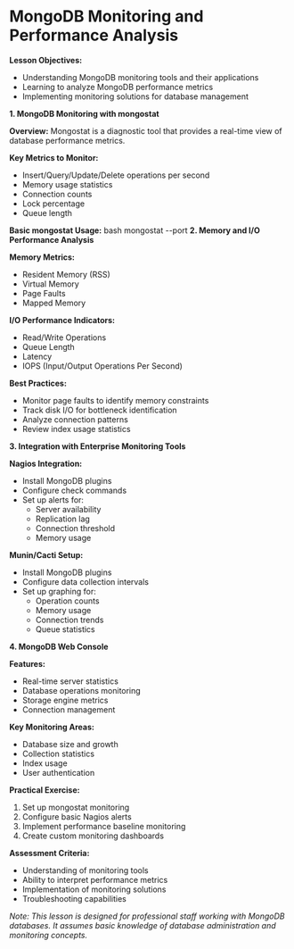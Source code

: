 # MongoDB Monitoring and Performance Analysis

**Lesson Objectives:**
- Understanding MongoDB monitoring tools and their applications
- Learning to analyze MongoDB performance metrics
- Implementing monitoring solutions for database management

**1. MongoDB Monitoring with mongostat**

**Overview:**
Mongostat is a diagnostic tool that provides a real-time view of database performance metrics.

**Key Metrics to Monitor:**
- Insert/Query/Update/Delete operations per second
- Memory usage statistics
- Connection counts
- Lock percentage
- Queue length

**Basic mongostat Usage:**
bash
mongostat --port 
**2. Memory and I/O Performance Analysis**

**Memory Metrics:**
- Resident Memory (RSS)
- Virtual Memory
- Page Faults
- Mapped Memory

**I/O Performance Indicators:**
- Read/Write Operations
- Queue Length
- Latency
- IOPS (Input/Output Operations Per Second)

**Best Practices:**
- Monitor page faults to identify memory constraints
- Track disk I/O for bottleneck identification
- Analyze connection patterns
- Review index usage statistics

**3. Integration with Enterprise Monitoring Tools**

**Nagios Integration:**
- Install MongoDB plugins
- Configure check commands
- Set up alerts for:
  - Server availability
  - Replication lag
  - Connection threshold
  - Memory usage

**Munin/Cacti Setup:**
- Install MongoDB plugins
- Configure data collection intervals
- Set up graphing for:
  - Operation counts
  - Memory usage
  - Connection trends
  - Queue statistics

**4. MongoDB Web Console**

**Features:**
- Real-time server statistics
- Database operations monitoring
- Storage engine metrics
- Connection management

**Key Monitoring Areas:**
- Database size and growth
- Collection statistics
- Index usage
- User authentication

**Practical Exercise:**
1. Set up mongostat monitoring
2. Configure basic Nagios alerts
3. Implement performance baseline monitoring
4. Create custom monitoring dashboards

**Assessment Criteria:**
- Understanding of monitoring tools
- Ability to interpret performance metrics
- Implementation of monitoring solutions
- Troubleshooting capabilities

*Note: This lesson is designed for professional staff working with MongoDB databases. It assumes basic knowledge of database administration and monitoring concepts.*